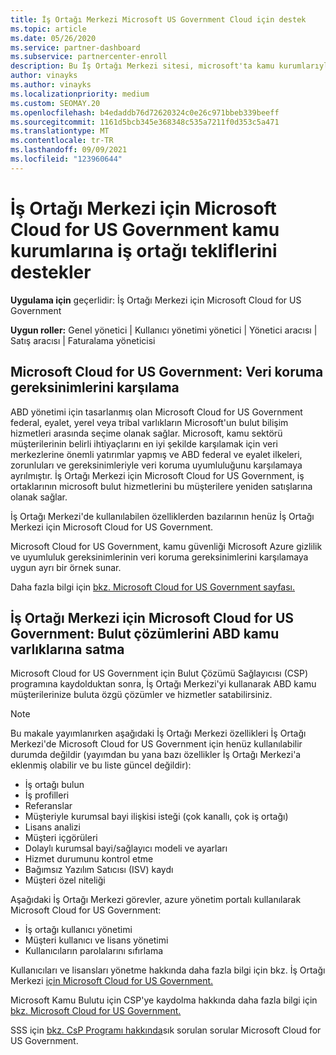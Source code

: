```yaml
---
title: İş Ortağı Merkezi Microsoft US Government Cloud için destek
ms.topic: article
ms.date: 05/26/2020
ms.service: partner-dashboard
ms.subservice: partnercenter-enroll
description: Bu İş Ortağı Merkezi sitesi, microsoft'ta kamu kurumlarıyla çalışan müşterilere Microsoft bulut çözümleri sunan Microsoft iş Birleşik Devletler.
author: vinayks
ms.author: vinayks
ms.localizationpriority: medium
ms.custom: SEOMAY.20
ms.openlocfilehash: b4edaddb76d72620324c0e26c971bbeb339beeff
ms.sourcegitcommit: 1161d5bcb345e368348c535a7211f0d353c5a471
ms.translationtype: MT
ms.contentlocale: tr-TR
ms.lasthandoff: 09/09/2021
ms.locfileid: "123960644"
---
```

# <a name="partner-center-for-microsoft-cloud-for-us-government-supports-partner-offers-to-government-agencies"></a>İş Ortağı Merkezi için Microsoft Cloud for US Government kamu kurumlarına iş ortağı tekliflerini destekler

**Uygulama için** geçerlidir: İş Ortağı Merkezi için Microsoft Cloud for US Government

**Uygun roller:** Genel yönetici | Kullanıcı yönetimi yönetici | Yönetici aracısı | Satış aracısı | Faturalama yöneticisi

## <a name="microsoft-cloud-for-us-government-meeting-data-protection-requirements"></a>Microsoft Cloud for US Government: Veri koruma gereksinimlerini karşılama

ABD yönetimi için tasarlanmış olan Microsoft Cloud for US Government federal, eyalet, yerel veya tribal varlıkların Microsoft'un bulut bilişim hizmetleri arasında seçime olanak sağlar. Microsoft, kamu sektörü müşterilerinin belirli ihtiyaçlarını en iyi şekilde karşılamak için veri merkezlerine önemli yatırımlar yapmış ve ABD federal ve eyalet ilkeleri, zorunluları ve gereksinimleriyle veri koruma uyumluluğunu karşılamaya ayrılmıştır. İş Ortağı Merkezi için Microsoft Cloud for US Government, iş ortaklarının microsoft bulut hizmetlerini bu müşterilere yeniden satışlarına olanak sağlar.

İş Ortağı Merkezi'de kullanılabilen özelliklerden bazılarının henüz İş Ortağı Merkezi için Microsoft Cloud for US Government.

Microsoft Cloud for US Government, kamu güvenliği Microsoft Azure [](https://azure.microsoft.com/overview/clouds/government/) gizlilik ve uyumluluk gereksinimlerinin veri koruma gereksinimlerini karşılamaya uygun ayrı bir örnek sunar. 

Daha fazla bilgi için [bkz. Microsoft Cloud for US Government sayfası.](https://download.microsoft.com/download/C/9/C/C9CA3002-DFC4-4ADA-841F-DF42AEC042FB/Microsoft_Azure_Government_Datasheet_EN_US.PDF)

## <a name="partner-center-for-microsoft-cloud-for-us-government-selling-cloud-solutions-to-us-government-entities"></a>İş Ortağı Merkezi için Microsoft Cloud for US Government: Bulut çözümlerini ABD kamu varlıklarına satma

Microsoft Cloud for US Government için Bulut Çözümü Sağlayıcısı (CSP) programına kaydolduktan sonra, İş Ortağı Merkezi'yi kullanarak ABD kamu müşterilerinize buluta özgü çözümler ve hizmetler satabilirsiniz. 

> [!NOTE]  
> Bu makale yayımlanırken aşağıdaki İş Ortağı Merkezi özellikleri İş Ortağı Merkezi'de Microsoft Cloud for US Government için henüz kullanılabilir durumda değildir (yayımdan bu yana bazı özellikler İş Ortağı Merkezi'a eklenmiş olabilir ve bu liste güncel değildir):

- İş ortağı bulun
- İş profilleri
- Referanslar
- Müşteriyle kurumsal bayi ilişkisi isteği (çok kanallı, çok iş ortağı)
- Lisans analizi
- Müşteri içgörüleri
- Dolaylı kurumsal bayi/sağlayıcı modeli ve ayarları
- Hizmet durumunu kontrol etme
- Bağımsız Yazılım Satıcısı (ISV) kaydı
- Müşteri özel niteliği

Aşağıdaki İş Ortağı Merkezi görevler, azure yönetim portalı kullanılarak Microsoft Cloud for US Government: 

- İş ortağı kullanıcı yönetimi
- Müşteri kullanıcı ve lisans yönetimi
- Kullanıcıların parolalarını sıfırlama

Kullanıcıları ve lisansları yönetme hakkında daha fazla bilgi için bkz. İş Ortağı Merkezi [için Microsoft Cloud for US Government.](user-management-in-partner-center-for-microsoft-us-govt-cloud.md)

Microsoft Kamu Bulutu için CSP'ye kaydolma hakkında daha fazla bilgi için [bkz. Microsoft Cloud for US Government.](enroll-in-csp-for-microsoft-us-govt-cloud.md)

SSS için [bkz. CsP Programı hakkında](faq-for-us-govt-cloud.yml)sık sorulan sorular Microsoft Cloud for US Government.
